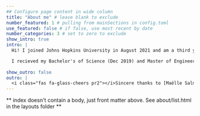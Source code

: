 ```yaml
---
## Configure page content in wide column
title: "About me" # leave blank to exclude
number_featured: 1 # pulling from mainSections in config.toml
use_featured: false # if false, use most recent by date
number_categories: 3 # set to zero to exclude
show_intro: true
intro: |
  Hi! I joined Johns Hopkins University in August 2021 and am a third year PhD Candidate in the Electrical and Computer Engineering Department. My research is at the intersection machine learning and medicine. I am currently working on optimizing focused ultrasound therapy with acoustic wave modeling and operator learning. I am affilated with the [Neuroengineering Lab](https://neuroengineering.bme.jhu.edu/) and the [HEPIUS Lab](https://www.hopkinsmedicine.org/neurology-neurosurgery/research/hepius).

  I recieved my Bachelor's of Science (Dec 2019) and Master of Engineering (May 2020) degrees at Cornell University [Master’s Thesis](). At Cornell, I was a member of the [Space Systems Design Studio](https://www.spacecraftresearch.com/), with the research focus of spacecraft electrical system development. After completing my Masters, I spent a year as a computational neuroscience research scientist at Yale School of Medicine in the Blumenfeld Lab.
  
show_outro: false
outro: |
  <i class="fas fa-glass-cheers pr2"></i>Sincere thanks to [Maëlle Salmon](https://masalmon.eu/) for her help naming this Hugo theme!
---
```


** index doesn't contain a body, just front matter above.
See about/list.html in the layouts folder **
